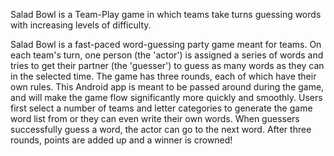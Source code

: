 Salad Bowl is a Team-Play game in which teams take turns guessing words with increasing levels of difficulty.

Salad Bowl is a fast-paced word-guessing party game meant for teams. On each team's turn, one person (the 'actor') is assigned a series of
words and tries to get their partner (the 'guesser') to guess as many words as they can in the selected time. The game has three rounds,
each of which have their own rules. This Android app is meant to be passed around during the game, and will make the game flow 
significantly more quickly and smoothly. Users first select a number of teams and letter categories to generate the game word list from or 
they can even write their own words. When guessers successfully guess a word, the actor can go to the next word. After three rounds, 
points are added up and a winner is crowned!
